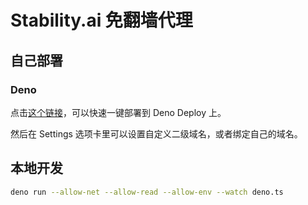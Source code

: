 # Stability.ai 免翻墙代理

## 自己部署

### Deno

点击[这个链接][1]，可以快速一键部署到 Deno Deploy 上。

然后在 Settings 选项卡里可以设置自定义二级域名，或者绑定自己的域名。

## 本地开发

```bash
deno run --allow-net --allow-read --allow-env --watch deno.ts
```

[1]: https://dash.deno.com/new?url=https://raw.githubusercontent.com/mylxsw/deepai-proxy/main/deno.ts
